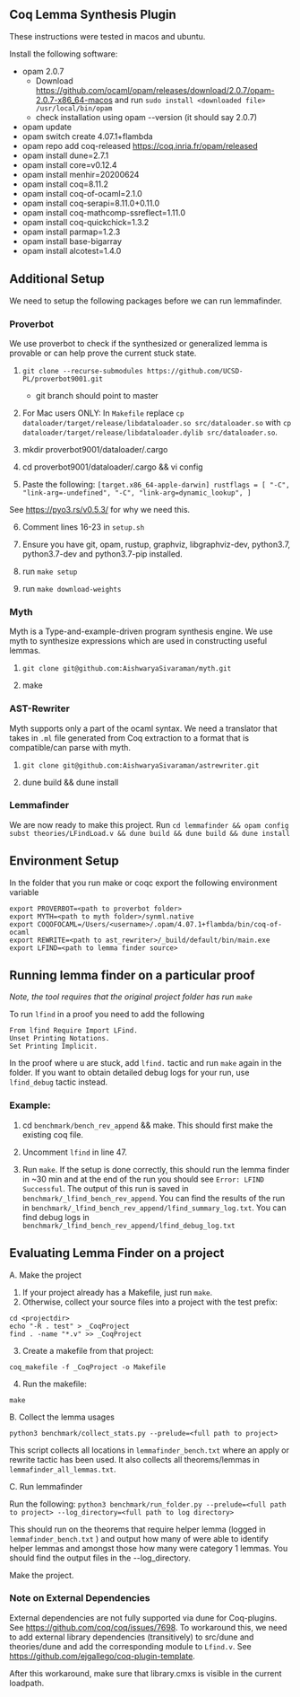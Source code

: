 Coq Lemma Synthesis Plugin
---------------------------
These instructions were tested in macos and ubuntu.

Install the following software:

- opam 2.0.7
    - Download https://github.com/ocaml/opam/releases/download/2.0.7/opam-2.0.7-x86_64-macos and run `sudo install <downloaded file> /usr/local/bin/opam`
    - check installation using opam --version (it should say 2.0.7)
- opam update
- opam switch create 4.07.1+flambda
- opam repo add coq-released https://coq.inria.fr/opam/released
- opam install dune=2.7.1
- opam install core=v0.12.4
- opam install menhir=20200624
- opam install coq=8.11.2
- opam install coq-of-ocaml=2.1.0
- opam install coq-serapi=8.11.0+0.11.0
- opam install coq-mathcomp-ssreflect=1.11.0
- opam install coq-quickchick=1.3.2
- opam install parmap=1.2.3
- opam install base-bigarray
- opam install alcotest=1.4.0


## Additional Setup
We need to setup the following packages before we can run lemmafinder.

### Proverbot
We use proverbot to check if the synthesized or generalized lemma is provable or can help prove the current stuck state.

1. `git clone --recurse-submodules https://github.com/UCSD-PL/proverbot9001.git`
    - git branch should point to master

2. For Mac users ONLY: In `Makefile` replace `cp dataloader/target/release/libdataloader.so src/dataloader.so` with `cp dataloader/target/release/libdataloader.dylib src/dataloader.so`.

3. mkdir proverbot9001/dataloader/.cargo

4. cd proverbot9001/dataloader/.cargo && vi config

5. Paste the following: `[target.x86_64-apple-darwin]
rustflags = [
  "-C", "link-arg=-undefined",
  "-C", "link-arg=dynamic_lookup",
]`


See https://pyo3.rs/v0.5.3/ for why we need this.

6. Comment lines 16-23 in `setup.sh`

7. Ensure you have git, opam, rustup, graphviz, libgraphviz-dev, python3.7, python3.7-dev and python3.7-pip installed.

8. run `make setup`

9. run `make download-weights`


### Myth
Myth is a Type-and-example-driven program synthesis engine. We use myth to synthesize expressions which are used in constructing useful lemmas.

1. `git clone git@github.com:AishwaryaSivaraman/myth.git`

2. make


### AST-Rewriter
Myth supports only a part of the ocaml syntax. We need a translator that takes in `.ml` file generated from Coq extraction to a format that is compatible/can parse with myth.

1. `git clone git@github.com:AishwaryaSivaraman/astrewriter.git`

2. dune build && dune install

### Lemmafinder
We are now ready to make this project.
Run `cd lemmafinder && opam config subst theories/LFindLoad.v && dune build && dune build && dune install`

## Environment Setup
In the folder that you run make or coqc export the following environment variable

```
export PROVERBOT=<path to proverbot folder>
export MYTH=<path to myth folder>/synml.native
export COQOFOCAML=/Users/<username>/.opam/4.07.1+flambda/bin/coq-of-ocaml
export REWRITE=<path to ast_rewriter>/_build/default/bin/main.exe
export LFIND=<path to lemma finder source>
```


## Running lemma finder on a particular proof
<em> Note, the tool requires that the original project folder has run `make`</em>

To run ```lfind``` in a proof you need to add the following

```
From lfind Require Import LFind.
Unset Printing Notations.
Set Printing Implicit.
```

In the proof where u are stuck, add `lfind.` tactic and run `make` again in the folder.
If you want to obtain detailed debug logs for your run, use `lfind_debug` tactic instead. 

### Example:
1. cd `benchmark/bench_rev_append` && make.
This should first make the existing coq file.

2. Uncomment `lfind` in line 47.

3. Run `make`. If the setup is done correctly, this should run the lemma finder in ~30 min and at the end of the run you should see  `Error: LFIND Successful`. The output of this run is saved in `benchmark/_lfind_bench_rev_append`.
You can find the results of the run in `benchmark/_lfind_bench_rev_append/lfind_summary_log.txt`. You can find debug logs in `benchmark/_lfind_bench_rev_append/lfind_debug_log.txt`


## Evaluating Lemma Finder on a project

A. Make the project
  1. If your project already has a Makefile, just run `make`.
  2. Otherwise, collect your source files into a project with the test prefix:
  ```
  cd <projectdir>
  echo "-R . test" > _CoqProject
  find . -name "*.v" >> _CoqProject
  ```
  3. Create a makefile from that project:
  ```
  coq_makefile -f _CoqProject -o Makefile
  ```
  4. Run the makefile:
  ```
  make
  ```

B. Collect the lemma usages

`python3 benchmark/collect_stats.py --prelude=<full path to project>`

This script collects all locations in `lemmafinder_bench.txt` where an apply or rewrite tactic has been used. It also collects all theorems/lemmas in `lemmafinder_all_lemmas.txt`.

C. Run lemmafinder

Run the following:
`python3 benchmark/run_folder.py --prelude=<full path to project> --log_directory=<full path to log directory>`

This should run on the theorems that require helper lemma (logged in `lemmafinder_bench.txt` ) and output how many of were able to identify helper lemmas and amongst those how many were category 1 lemmas. You should find the output files in the --log_directory. 

Make the project.


### Note on External Dependencies ###
External dependencies are not fully supported via dune for Coq-plugins. See https://github.com/coq/coq/issues/7698. To workaround this, we need to add external library dependencies (transitively) to src/dune and theories/dune and add the corresponding module to `Lfind.v`. See https://github.com/ejgallego/coq-plugin-template.

After this workaround, make sure that library.cmxs is visible in the current loadpath.
